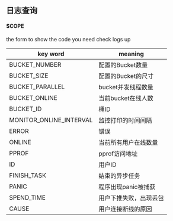 ## 日志查询

#### SCOPE

the form to show the code you need check logs up

|  key word  | meaning  | 
|  ----     | ----  | 
| BUCKET_NUMBER  | 配置的Bucket数量 | 
| BUCKET_SIZE | 配置的Bucket的尺寸| 
| BUCKET_PARALLEL | bucket并发线程数量| 
| BUCKET_ONLINE    | 当前bucket在线人数 | 
| BUCKET_ID    | 桶ID |
| MONITOR_ONLINE_INTERVAL    | 监控打印的时间间隔 |
| ERROR     | 错误 | 
| ONLINE    | 当前所有用户在线数量 |
| PPROF    | pprof访问地址 |
| ID    | 用户ID |
| FINISH_TASK    | 结束的异步任务 | 
| PANIC    | 程序出现panic被捕获 | 
| SPEND_TIME    | 用户下推失败，出现丢包 |
| CAUSE    | 用户连接断线的原因 | 


